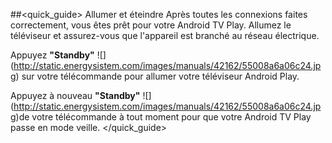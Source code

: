 ##<quick_guide> Allumer et éteindre
Après toutes les connexions faites correctement, vous êtes prêt pour votre Android TV Play. Allumez le téléviseur et assurez-vous que l'appareil est branché au réseau électrique.

Appuyez **"Standby"** ![] (http://static.energysistem.com/images/manuals/42162/55008a6a06c24.jpg) sur votre télécommande pour allumer votre téléviseur Android Play.

Appuyez à nouveau **"Standby"** ![] (http://static.energysistem.com/images/manuals/42162/55008a6a06c24.jpg)de votre télécommande à tout moment pour que votre Android TV Play passe en mode veille.
</quick_guide>
